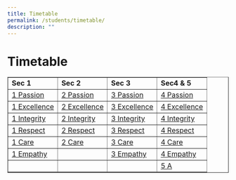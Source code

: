 ```yaml
---
title: Timetable
permalink: /students/timetable/
description: ""
---
```

# **Timetable**

<table border="1" style="border-collapse: collapse; width: 100%;">
<tbody>
<tr style="height: 20px;">
<td style="width: 25%; height: 20px;"><strong>Sec 1</strong></td>
<td style="width: 25%; height: 20px;"><strong>Sec 2</strong></td>
<td style="width: 25%; height: 20px;"><strong>Sec 3</strong></td>
<td style="width: 25%; height: 20px;"><strong>Sec4 &amp; 5</strong></td>
</tr>
<tr style="height: 21px;">
<td style="width: 25%; height: 21px;"><a href="/files/TT_Term%202%202023_All%20Classes_14%20Mar_Final%201.pdf">1 Passion</a></td>
<td style="width: 25%; height: 21px;"><a href="/files/TT_Term%202%202023_All%20Classes_14%20Mar_Final%207.pdf">2 Passion</a></td>
<td style="width: 25%; height: 21px;"><a href="/files/TT_Term%202%202023_All%20Classes_14%20Mar_Final%2012.pdf">3 Passion</a></td>
<td style="width: 25%; height: 21px;"><a href="/files/tt_term%202%202023_4%20passion_17apr.pdf">4 Passion</a></td>
</tr>
<tr style="height: 21px;">
<td style="width: 25%; height: 21px;"><a href="/files/TT_Term%202%202023_All%20Classes_14%20Mar_Final%202.pdf">1 Excellence</a></td>
<td style="width: 25%; height: 21px;"><a href="/files/TT_Term%202%202023_All%20Classes_14%20Mar_Final%208.pdf">2 Excellence</a></td>
<td style="width: 25%; height: 21px;"><a href="/files/TT_Term%202%202023_All%20Classes_14%20Mar_Final%2013.pdf">3 Excellence</a></td>
<td style="width: 25%; height: 21px;"><a href="/files/tt_term%202%202023_4%20excellence_17apr.pdf">4 Excellence</a></td>
</tr>
<tr style="height: 21px;">
<td style="width: 25%; height: 21px;"><a href="/files/TT_Term%202%202023_All%20Classes_14%20Mar_Final%203.pdf">1 Integrity</a></td>
<td style="width: 25%; height: 21px;"><a href="/files/TT_Term%202%202023_All%20Classes_14%20Mar_Final%209.pdf">2 Integrity</a></td>
<td style="width: 25%; height: 21px;"><a href="/files/TT_Term%202%202023_All%20Classes_14%20Mar_Final%2014.pdf">3 Integrity</a></td>
<td style="width: 25%; height: 21px;"><a href="/files/TT_Term%202%202023_All%20Classes_14%20Mar_Final%2020.pdf">4 Integrity</a></td>
</tr>
<tr style="height: 21px;">
<td style="width: 25%; height: 21px;"><a href="/files/TT_Term%202%202023_All%20Classes_14%20Mar_Final%204.pdf">1 Respect</a></td>
<td style="width: 25%; height: 21px;"><a href="/files/TT_Term%202%202023_All%20Classes_14%20Mar_Final%2010.pdf">2 Respect</a></td>
<td style="width: 25%; height: 21px;"><a href="/files/TT_Term%202%202023_All%20Classes_14%20Mar_Final%2015.pdf">3 Respect</a></td>
<td style="width: 25%; height: 21px;"><a href="/files/TT_Term%202%202023_All%20Classes_14%20Mar_Final%2021.pdf">4 Respect</a></td>
</tr>
<tr style="height: 21px;">
<td style="width: 25%; height: 21px;"><a href="/files/TT_Term%202%202023_All%20Classes_14%20Mar_Final%205.pdf">1 Care</a></td>
<td style="width: 25%; height: 21px;"><a href="/files/TT_Term%202%202023_All%20Classes_14%20Mar_Final%2011.pdf">2 Care</a></td>
<td style="width: 25%; height: 21px;"><a href="/files/TT_Term%202%202023_All%20Classes_14%20Mar_Final%2016.pdf">3 Care</a></td>
<td style="width: 25%; height: 21px;"><a href="/files/TT_Term%202%202023_All%20Classes_14%20Mar_Final%2022.pdf">4 Care</a></td>
</tr>
<tr style="height: 21px;">
<td style="width: 25%; height: 21px;"><a href="/files/TT_Term%202%202023_All%20Classes_14%20Mar_Final%206.pdf">1 Empathy</a></td>
<td style="width: 25%; height: 21px;"></td>
<td style="width: 25%; height: 21px;"><a href="/files/TT_Term%202%202023_All%20Classes_14%20Mar_Final%2017.pdf">3 Empathy</a></td>
<td style="width: 25%; height: 21px;"><a href="/files/TT_Term%202%202023_All%20Classes_14%20Mar_Final%2023.pdf">4 Empathy</a></td>
</tr>
<tr>
<td style="width: 25%;"></td>
<td style="width: 25%;"></td>
<td style="width: 25%;"></td>
<td style="width: 25%;"><a href="/files/TT_Term%202%202023_All%20Classes_14%20Mar_Final%2024.pdf">5 A</a></td>
</tr>
</tbody>
</table>